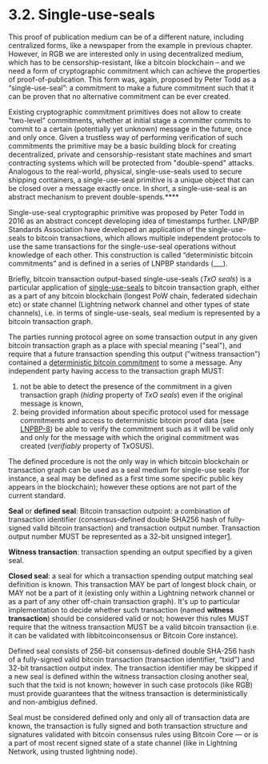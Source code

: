 # 3.2. Single-use-seals

This proof of publication medium can be of a different nature, including centralized forms, like a newspaper from the example in previous chapter. However, in RGB we are interested only in using decentralized medium, which has to be censorship-resistant, like a bitcoin blockchain – and we need a form of cryptographic commitment which can achieve the properties of proof-of-publication. This form was, again, proposed by Peter Todd as a “single-use-seal”: a commitment to make a future commitment such that it can be proven that no alternative commitment can be ever created.

Existing cryptographic commitment primitives does not allow to create "two-level" commitments, whether at initial stage a committer commits to commit to a certain (potentially yet unknown) message in the future, once and only once. Given a trustless way of performing verification of such commitments the primitive may be a basic building block for creating decentralized, private and censorship-resistant state machines and smart contracting systems which will be protected from "double-spend" attacks. Analogous to the real-world, physical, single-use-seals used to secure shipping containers, a single-use-seal primitive is a unique object that can be closed over a message exactly once. In short, a single-use-seal is an abstract mechanism to prevent double-spends.\*\*\*\*

Single-use-seal cryptographic primitive was proposed by Peter Todd in 2016 as an abstract concept developing idea of timestamps further. LNP/BP Standards Association have developed an application of the single-use-seals to bitcoin transactions, which allows multiple independent protocols to use the same transactions for the single-use-seal operations without knowledge of each other. This construction is called “deterministic bitcoin commitments” and is defined in a series of LNPBP standards (\_\_\_).

Briefly, bitcoin transaction output-based single-use-seals (_TxO seals_) is a particular application of [single-use-seals](https://github.com/LNP-BP/LNPBPs/blob/master/lnpbp-0006.md) to bitcoin transaction graph, either as a part of any bitcoin blockchain (longest PoW chain, federated sidechain etc) or state channel (Lightning network channel and other types of state channels), i.e. in terms of single-use-seals, seal medium is represented by a bitcoin transaction graph.

The parties running protocol agree on some transaction output in any given bitcoin transaction graph as a place with special meaning ("seal"), and require that a future transaction spending this output ("witness transaction") contained a [deterministic bitcoin commitment](https://github.com/LNP-BP/LNPBPs/blob/master/lnpbp-0008.md) to some a message. Any independent party having access to the transaction graph MUST:

1. not be able to detect the presence of the commitment in a given transaction graph (_hiding_ property of _TxO seals_) even if the original message is known,
2. being provided information about specific protocol used for message commitments and access to deterministic bitcoin proof data (see [LNPBP-8](https://github.com/LNP-BP/LNPBPs/blob/master/lnpbp-0008.md)) be able to verify the commitment such as it will be valid only and only for the message with which the original commitment was created (_verifiably_ property of TxOSUS).

The defined procedure is not the only way in which bitcoin blockchain or transaction graph can be used as a seal medium for single-use seals (for instance, a seal may be defined as a first time some specific public key appears in the blockchain); however these options are not part of the current standard.

**Seal** or **defined seal**: Bitcoin transaction outpoint: a combination of transaction identifier (consensus-defined double SHA256 hash of fully-signed valid bitcoin transaction) and transaction output number. Transaction output number MUST be represented as a 32-bit unsigned integer[1](https://github.com/LNP-BP/LNPBPs/blob/master/lnpbp-0039.md#Representation-of-transaction-output-numbers).

**Witness transaction**: transaction spending an output specified by a given seal.

**Closed seal**: a seal for which a transaction spending output matching seal definition is known. This transaction MAY be part of longest block chain, or MAY not be a part of it (existing only within a Lightning network channel or as a part of any other off-chain transaction graph). It's up to particular implementation to decide whether such transaction (named **witness transaction**) should be considered valid or not; however this rules MUST require that the witness transaction MUST be a valid bitcoin transaction (i.e. it can be validated with libbitcoinconsensus or Bitcoin Core instance).

Defined seal consists of 256-bit consensus-defined double SHA-256 hash of a fully-signed valid bitcoin transaction (transaction identifier, “txid”) and 32-bit transaction output index. The transaction identifier may be skipped if a new seal is defined within the witness transaction closing another seal, such that the txid is not known; however in such case protocols (like RGB) must provide guarantees that the witness transaction is deterministically and non-ambigius defined.

Seal must be considered defined only and only all of transaction data are known, the transaction is fully signed and both transaction structure and signatures validated with bitcoin consensus rules using Bitcoin Core — or is a part of most recent signed state of a state channel (like in Lightning Network, using trusted lightning node).
